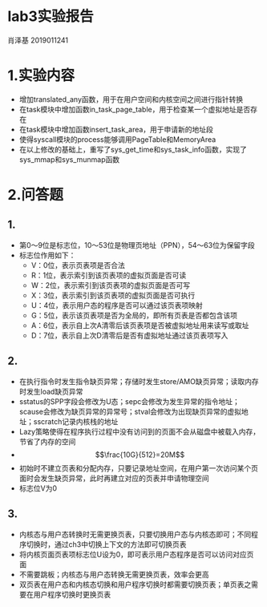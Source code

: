 # lab3实验报告
肖泽基 2019011241
# 1.实验内容
* 增加translated_any函数，用于在用户空间和内核空间之间进行指针转换
* 在task模块中增加函数in\_task\_page\_table，用于检查某一个虚拟地址是否存在
* 在task模块中增加函数insert\_task\_area，用于申请新的地址段
* 使得syscall模块的process能够调用PageTable和MemoryArea
* 在以上修改的基础上，重写了sys\_get\_time和sys\_task\_info函数，实现了sys\_mmap和sys\_munmap函数

# 2.问答题
## 1.
* 第0～9位是标志位，10～53位是物理页地址（PPN），54～63位为保留字段
* 标志位作用如下：
	* V：0位，表示页表项是否合法
	* R：1位，表示索引到该页表项的虚拟页面是否可读
	* W：2位，表示索引到该页表项的虚拟页面是否可写
	* X：3位，表示索引到该页表项的虚拟页面是否可执行
	* U：4位，表示用户态的程序是否可以通过该页表项映射
	* G：5位，表示该页表项是否为全局的，即所有页表是否都包含该项
	* A：6位，表示自上次A清零后该页表项是否被虚拟地址用来读写或取址
	* D：7位，表示自上次D清零后是否有虚拟地址通过该页表项写入

## 2.
* 在执行指令时发生指令缺页异常；存储时发生store/AMO缺页异常；读取内存时发生load缺页异常
* sstatus的SPP字段会修改为U态；sepc会修改为发生异常的指令地址；scause会修改为缺页异常的异常号；stval会修改为出现缺页异常的虚拟地址；sscratch记录内核栈的地址
* Lazy策略使得在程序执行过程中没有访问到的页面不会从磁盘中被载入内存，节省了内存的空间
* $$\frac{10G}{512}=20M$$
* 初始时不建立页表和分配内存，只要记录地址空间，在用户第一次访问某个页面时会发生缺页异常，此时再建立对应的页表并申请物理空间
* 标志位V为0

## 3.
* 内核态与用户态转换时无需更换页表，只要切换用户态与内核态即可；不同程序切换时，通过ch3中切换上下文的方法即可切换页表
* 将内核页面页表项标志位U设为0，即可表示用户态程序是否可以访问对应页面
* 不需要跳板；内核态与用户态转换无需更换页表，效率会更高
* 双页表在用户态和内核态切换和用户程序切换时都需要切换页表；单页表之需要在用户程序切换时更换页表
